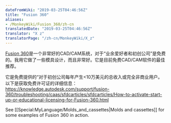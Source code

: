 ```yaml
---
dateFromWiki: "2019-03-25T04:46:56Z"
title: "Fusion 360"
aliases:
- /MonkeyWiki/Fusion_360/zh-cn
translatedDate: "2019-03-25T04:46:56Z"
translator: "X z"
translatorPage: "/zh-cn/MonkeyWiki/X_z"
---
```

[Fusion 360](https://www.autodesk.com/products/fusion-360)是一个非常好的CAD/CAM系统，对于“业余爱好者和初创公司”是免费的。我用它做了一些模具设计，而且非常好。它是目前免费CAD/CAM软件的最佳推荐。

它是免费提供的“对于初创公司每年产生<10万美元的总收入或完全非商业用户。以下是获取免费许可证的详细信息：https://knowledge.autodesk.com/support/fusion-360/troubleshooting/caas/sfdcarticles/sfdcarticles/How-to-activate-start-up-or-educational-licensing-for-Fusion-360.html

See [[Special:MyLanguage/Molds_and_cassettes|Molds and cassettes]] for some examples of Fusion 360 in action.